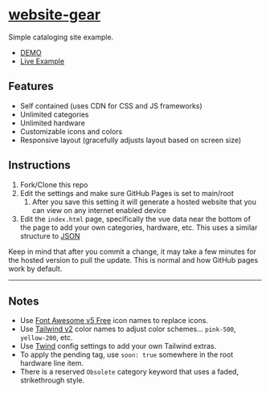 # [website-gear](https://craigerskine.github.io/website-gear/)
Simple cataloging site example.

* [DEMO](https://craigerskine.github.io/website-gear/)
* [Live Example](https://qrayg.com/rig/)

## Features

* Self contained (uses CDN for CSS and JS frameworks)
* Unlimited categories
* Unlimited hardware
* Customizable icons and colors
* Responsive layout (gracefully adjusts layout based on screen size)

## Instructions

1. Fork/Clone this repo
2. Edit the settings and make sure GitHub Pages is set to main/root 
    1. After you save this setting it will generate a hosted website that you can view on any internet enabled device
3. Edit the `index.html` page, specifically the vue data near the bottom of the page to add your own categories, hardware, etc. This uses a similar structure to [JSON](https://www.w3schools.com/js/js_json.asp)

Keep in mind that after you commit a change, it may take a few minutes for the hosted version to pull the update. This is normal and how GitHub pages work by default.

----

## Notes

* Use [Font Awesome v5 Free](https://fontawesome.com/icons?m=free) icon names to replace icons.
* Use [Tailwind v2](https://tailwindcss.com/docs/customizing-colors) color names to adjust color schemes... `pink-500`, `yellow-200`, etc.
* Use [Twind](https://twind.dev/) config settings to add your own Tailwind extras.
* To apply the pending tag, use `soon: true` somewhere in the root hardware line item.
* There is a reserved `Obsolete` category keyword that uses a faded, strikethrough style.
